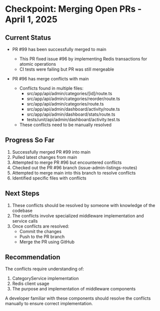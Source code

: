# Checkpoint: Merging Open PRs - April 1, 2025

## Current Status
- PR #99 has been successfully merged to main
  - This PR fixed issue #96 by implementing Redis transactions for atomic operations
  - CI tests were failing but PR was still mergeable

- PR #96 has merge conflicts with main
  - Conflicts found in multiple files:
    - src/app/api/admin/categories/[id]/route.ts
    - src/app/api/admin/categories/reorder/route.ts
    - src/app/api/admin/categories/route.ts
    - src/app/api/admin/dashboard/activity/route.ts
    - src/app/api/admin/dashboard/stats/route.ts
    - tests/unit/api/admin/dashboard/activity.test.ts
  - These conflicts need to be manually resolved

## Progress So Far
1. Successfully merged PR #99 into main
2. Pulled latest changes from main
3. Attempted to merge PR #96 but encountered conflicts
4. Checked out the PR #96 branch (issue-admin-listings-routes)
5. Attempted to merge main into this branch to resolve conflicts
6. Identified specific files with conflicts

## Next Steps
1. These conflicts should be resolved by someone with knowledge of the codebase
2. The conflicts involve specialized middleware implementation and service calls
3. Once conflicts are resolved:
   - Commit the changes
   - Push to the PR branch
   - Merge the PR using GitHub

## Recommendation
The conflicts require understanding of:
1. CategoryService implementation
2. Redis client usage
3. The purpose and implementation of middleware components

A developer familiar with these components should resolve the conflicts manually to ensure correct implementation.
